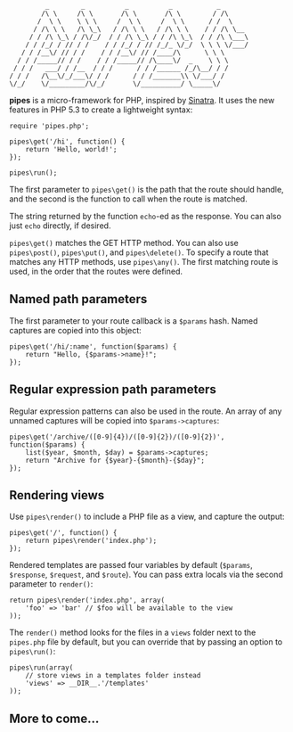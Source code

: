              _        _          _          _           _        
            /\ \     /\ \       /\ \       /\ \        / /\      
           /  \ \    \ \ \     /  \ \     /  \ \      / /  \     
          / /\ \ \   /\ \_\   / /\ \ \   / /\ \ \    / / /\ \__  
         / / /\ \_\ / /\/_/  / / /\ \_\ / / /\ \_\  / / /\ \___\ 
        / / /_/ / // / /    / / /_/ / // /_/_ \/_/  \ \ \ \/___/ 
       / / /__\/ // / /    / / /__\/ // /____/\      \ \ \       
      / / /_____// / /    / / /_____// /\____\/  _    \ \ \      
     / / /   ___/ / /__  / / /      / / /______ /_/\__/ / /      
    / / /   /\__\/_/___\/ / /      / / /_______\\ \/___/ /       
    \/_/    \/_________/\/_/       \/__________/ \_____\/        
                                                                 

**pipes** is a micro-framework for PHP, inspired by [Sinatra]. It uses the new
features in PHP 5.3 to create a lightweight syntax:

    require 'pipes.php';

    pipes\get('/hi', function() {
        return 'Hello, world!';
    });

    pipes\run();

The first parameter to `pipes\get()` is the path that the route should handle,
and the second is the function to call when the route is matched.

The string returned by the function `echo`-ed as the response. You can also just
`echo` directly, if desired.

`pipes\get()` matches the GET HTTP method. You can also use `pipes\post()`,
`pipes\put()`, and `pipes\delete()`. To specify a route that matches any HTTP
methods, use `pipes\any()`. The first matching route is used, in the order that
the routes were defined.

## Named path parameters

The first parameter to your route callback is a `$params` hash. Named captures
are copied into this object:

    pipes\get('/hi/:name', function($params) {
        return "Hello, {$params->name}!";
    });

## Regular expression path parameters

Regular expression patterns can also be used in the route. An array of any
unnamed captures will be copied into `$params->captures`:

    pipes\get('/archive/([0-9]{4})/([0-9]{2})/([0-9]{2})', function($params) {
        list($year, $month, $day) = $params->captures;
        return "Archive for {$year}-{$month}-{$day}";
    });

## Rendering views

Use `pipes\render()` to include a PHP file as a view, and capture the output:

    pipes\get('/', function() {
        return pipes\render('index.php');
    });

Rendered templates are passed four variables by default (`$params`, `$response`,
`$request`, and `$route`). You can pass extra locals via the second parameter
to `render()`:

    return pipes\render('index.php', array(
        'foo' => 'bar' // $foo will be available to the view
    ));

The `render()` method looks for the files in a `views` folder next to the
`pipes.php` file by default, but you can override that by passing an option to
`pipes\run()`:

    pipes\run(array(
        // store views in a templates folder instead
        'views' => __DIR__.'/templates'
    ));

## More to come...

[Sinatra]: http://www.sinatrarb.com
